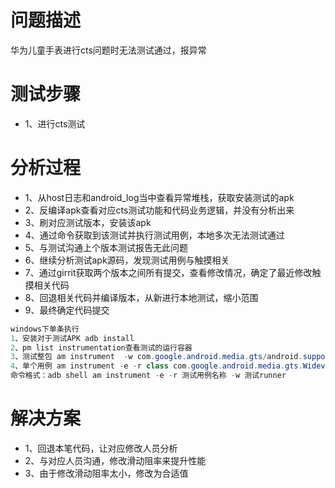 # 问题描述
华为儿童手表进行cts问题时无法测试通过，报异常

# 测试步骤

* 1、进行cts测试

# 分析过程

* 1、从host日志和android_log当中查看异常堆栈，获取安装测试的apk
* 2、反编译apk查看对应cts测试功能和代码业务逻辑，并没有分析出来
* 3、刷对应测试版本，安装该apk
* 4、通过命令获取到该测试并执行测试用例，本地多次无法测试通过
* 5、与测试沟通上个版本测试报告无此问题
* 6、继续分析测试apk源码，发现测试用例与触摸相关
* 7、通过girrit获取两个版本之间所有提交，查看修改情况，确定了最近修改触摸相关代码
* 8、回退相关代码并编译版本，从新进行本地测试，缩小范围
* 9、最终确定代码提交

``` java
windows下单条执行
1、安装对于测试APK adb install
2、pm list instrumentation查看测试的运行容器
3、测试整包 am instrument  -w com.google.android.media.gts/android.support.test.runner.AndroidJUnitRunner
4、单个用例 am instrument -e -r class com.google.android.media.gts.WidevineYouTubePerformanceTests#testL1Cenc1080P60 -w com.google.android.media.gts/android.support.test.runner.AndroidJUnitRunner
命令格式：adb shell am instrument -e -r 测试用例名称 -w 测试runner

```
  
# 解决方案

* 1、回退本笔代码，让对应修改人员分析
* 2、与对应人员沟通，修改滑动阻率来提升性能
* 3、由于修改滑动阻率太小，修改为合适值